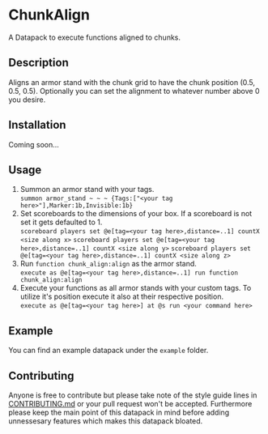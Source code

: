 # ChunkAlign
A Datapack to execute functions aligned to chunks.

## Description
Aligns an armor stand with the chunk grid to have the chunk position (0.5, 0.5, 0.5).
Optionally you can set the alignment to whatever number above 0 you desire.

## Installation
Coming soon...

## Usage
1. Summon an armor stand with your tags.\
   `summon armor_stand ~ ~ ~ {Tags:["<your tag here>"],Marker:1b,Invisible:1b}`
2. Set scoreboards to the dimensions of your box.
   If a scoreboard is not set it gets defaulted to 1.\
   `scoreboard players set @e[tag=<your tag here>,distance=..1] countX <size along x>`
   `scoreboard players set @e[tag=<your tag here>,distance=..1] countX <size along y>`
   `scoreboard players set @e[tag=<your tag here>,distance=..1] countX <size along z>`
3. Run `function chunk_align:align` as the armor stand.\
   `execute as @e[tag=<your tag here>,distance=..1] run function chunk_align:align`
4. Execute your functions as all armor stands with your custom tags.
   To utilize it's position execute it also at their respective position.\
   `execute as @e[tag=<your tag here>] at @s run <your command here>`
## Example
You can find an example datapack under the `example` folder.

## Contributing
Anyone is free to contribute but please take note of the style guide lines in [CONTRIBUTING.md](./CONTRIBUTING.md) or your pull request won't be accepted. Furthermore please keep the main point of this datapack in mind before adding unnessesary features which makes this datapack bloated.
